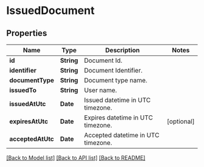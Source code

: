 # IssuedDocument

## Properties
Name | Type | Description | Notes
------------ | ------------- | ------------- | -------------
**id** | **String** | Document Id. | 
**identifier** | **String** | Document Identifier. | 
**documentType** | **String** | Document type name. | 
**issuedTo** | **String** | User name. | 
**issuedAtUtc** | **Date** | Issued datetime in UTC timezone. | 
**expiresAtUtc** | **Date** | Expires datetime in UTC timezone. | [optional] 
**acceptedAtUtc** | **Date** | Accepted datetime in UTC timezone. | 

[[Back to Model list]](../README.md#documentation-for-models) [[Back to API list]](../README.md#documentation-for-api-endpoints) [[Back to README]](../README.md)


